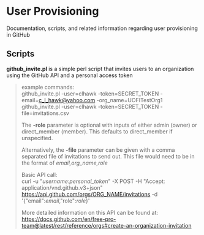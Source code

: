 # User Provisioning
Documentation, scripts, and related information regarding user provisioning in GitHub

## Scripts
**github_invite.pl** is a simple perl script that invites users to an organization using the GitHub API and a personal access token

>example commands:  
>github_invite.pl -user=clhawk -token=SECRET_TOKEN -email=c_l_hawk@yahoo.com -org_name=UOFITestOrg1  
>github_invite.pl -user=clhawk -token=SECRET_TOKEN -file=invitations.csv  
>
>The **-role** parameter is optional with inputs of either admin (owner) or direct_member (member).  This defaults to direct_member if unspecified.
>
>Alternatively, the **-file** parameter can be given with a comma separated file of invitations to send out.  This file would need to be in the format of *email,org_name,role*  
>
>Basic API call:  
>curl -u "*username*:*personal_token*" -X POST -H "Accept: application/vnd.github.v3+json" https://api.github.com/orgs/ORG_NAME/invitations -d '{"email":*email*,"role":*role*}'
>
>More detailed information on this API can be found at: https://docs.github.com/en/free-pro-team@latest/rest/reference/orgs#create-an-organization-invitation
